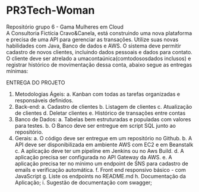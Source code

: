 # PR3Tech-Woman
Repositório grupo 6 - Gama Mulheres em Cloud <br>
A Consultoria Fictícia Cravo&Canela, está construindo uma nova plataforma e
precisa de uma API para gerenciar as transações. Utilize suas novas habilidades com
Java, Banco de dados e AWS.
O sistema deve permitir cadastro de novos clientes, incluindo dados pessoais e
dados para contato. O cliente deve ser atrelado a umacontaúnica(comtodososdados
inclusos) e registrar histórico de movimentação dessa conta, abaixo segue as entregas
mínimas:

ENTREGA DO PROJETO
1. Metodologias Ágeis:
a. Kanban com todas as tarefas organizadas e responsáveis definidos.
2. Back-end:
a. Cadastro de clientes
b. Listagem de clientes
c. Atualização de clientes
d. Deletar clientes
e. Histórico de transações entre contas
3. Banco de Dados:
a. Tabelas bem estruturadas e populadas com valores para testes.
b. O Banco deve ser entregue em script SQL junto ao repositório.
4. Gerais:
a. O código deve ser entregue em um repositório no Github.
b. A API deve ser disponibilizada em ambiente AWS com EC2 e em Beanstalk
c. A aplicação deve ter um pipeline em Jenkins ou no Aws Build.
d. A aplicação precisa ser configurada no API Gateway da AWS.
e. A aplicação precisa ter no mínimo um endpoint de SNS para cadastro de
emails e verificação automática.
f. Front end responsivo básico - com JavaScript
g. Liste os endpoints no README.md
h. Documentação da Aplicação;
i. Sugestão de documentação com swagger;
